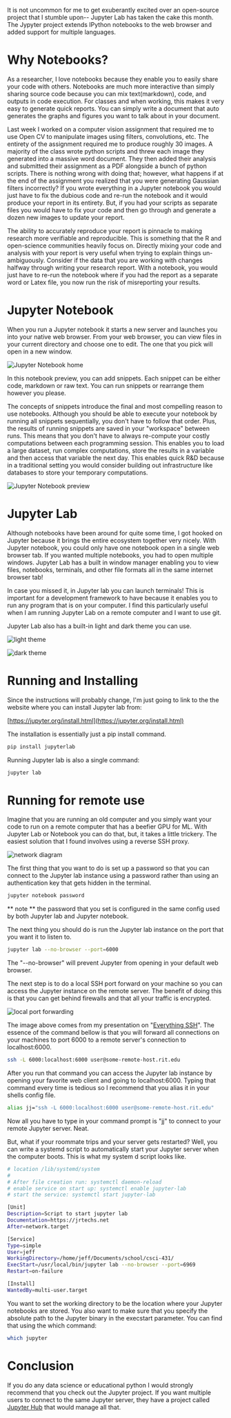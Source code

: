 It is not uncommon for me to get exuberantly excited over an
open-source project that I stumble upon-- Jupyter Lab has taken the
cake this month. The Jypyter project extends IPython notebooks to the
web browser and added support for multiple languages. 

# Why Notebooks?

As a researcher, I love notebooks because they enable you to easily
share your code with others. Notebooks are much more interactive than
simply sharing source code because you can mix text(markdown), code,
and outputs in code execution. For classes and when working, this
makes it very easy to generate quick reports. You can simply write a
document that auto generates the graphs and figures you want to talk
about in your document. 

Last week I worked on a computer vision assignment that required me to
use Open CV to manipulate images using filters, convolutions, etc. The
entirety of the assignment required me to produce roughly 30 images. A
majority of the class wrote python scripts and threw each image they
generated into a massive word document. They then added their analysis
and submitted their assignment as a PDF alongside a bunch of python
scripts. There is nothing wrong with doing that; however, what happens
if at the end of the assignment you realized that you were generating
Gaussian filters incorrectly? If you wrote everything in a Jupyter
notebook you would just have to fix the dubious code and re-run the
notebook and it would produce your report in its entirety. But, if you
had your scripts as separate files you would have to fix your code and
then go through and generate a dozen new images to update your report.

The ability to accurately reproduce your report is pinnacle to making
research more verifiable and reproducible. This is something that the
R and open-science communities heavily focus on. Directly mixing your
code and analysis with your report is very useful when trying to
explain things un-ambiguously. Consider if the data that you are
working with changes halfway through writing your research report.
With a notebook, you would just have to re-run the notebook where if
you had the report as a separate word or Latex file, you now run the
risk of misreporting your results. 


# Jupyter Notebook

When you run a Jupyter notebook it starts a new server and launches
you into your native web browser. From your web browser, you can view
files in your current directory and choose one to edit. The one that
you pick will open in a new window. 


![Jupyter Notebook home](media/jupyter/jupyterHome.png)


In this notebook preview, you can add snippets. Each snippet can be
either code, markdown or raw text. You can run snippets or  rearrange
them however you please. 

The concepts of snippets introduce the final and most compelling
reason to use notebooks. Although you should be able to execute your
notebook by running all snippets sequentially, you don't have to
follow that order. Plus, the results of running snippets are saved in
your "workspace" between runs. This means that you don't have to
always re-compute your costly computations between each programming
session. This enables you to load a large dataset,  run complex
computations, store the results in a variable and then access that
variable the next day. This enables quick R&D because in a traditional
setting you would consider building out infrastructure like databases
to store your temporary computations.  

![Jupyter Notebook preview](media/jupyter/notebookPreview.png)


# Jupyter Lab

Although notebooks have been around for quite some time, I got hooked
on Jupyter because it brings the entire ecosystem together very
nicely. With Jupyter notebook, you could only have one notebook open
in a single web browser tab. If you wanted multiple notebooks, you had
to open multiple windows. Jupyter Lab has a built in window manager
enabling you to view files, notebooks, terminals, and other file
formats all in the same internet browser tab! 

In case you missed it, in Jupyter lab you can launch terminals! This
is important for a development framework to have because it enables
you to run any program that is on your computer. I find this
particularly useful when I am running Jupyter Lab on a remote computer
and I want to use git. 

Jupyter Lab also has a built-in light and dark theme you can use. 

![light theme](media/jupyter/light.png)

![dark theme](media/jupyter/darkTheme.png)

# Running and Installing

Since the instructions will probably change, I'm just going to link to
the the website where you can install Jupyter lab from: 

[https://jupyter.org/install.html](https://jupyter.org/install.html)

The installation is essentially just a pip install command. 

```bash
pip install jupyterlab
```


Running Jupyter lab is also a single command: 

```bash
jupyter lab
```


# Running for remote use

Imagine that you are running an old computer and you simply want your
code to run on a remote computer that has a beefier GPU for ML. With
Jupyter Lab or Notebook you can do that, but, it takes a little
trickery. The easiest solution that I found involves using a reverse
SSH proxy. 

![network diagram](media/jupyter/network.jpg)

The first thing that you want to do is set up a password so that you
can connect to the Jupyter lab instance using a password rather than
using an authentication key that gets hidden in the terminal. 

```bash
jupyter notebook password
```

** note ** the password that you set is configured in the same config used by both Jupyter lab and Jupyter notebook.

The next thing you should do is run the Jupyter lab instance on the
port that you want it to listen to. 

```bash
jupyter lab --no-browser --port=6000
```

The "--no-browser" will prevent Jupyter from opening in your default
web browser. 

The next step is to do a local SSH port forward on your machine so you
can access the Jupyter instance on the remote server. The benefit of
doing this is that you can get behind firewalls and that all your
traffic is encrypted. 

![local port forwarding](media/jupyter/localForward.png)

The image above comes from my presentation on "[Everything
SSH](https://jrtechs.net/open-source/teaching-ssh-through-a-ctf)". The
essence of the command bellow is that you will forward all connections
on your machines to port 6000 to a remote server's connection to
localhost:6000. 

```bash
ssh -L 6000:localhost:6000 user@some-remote-host.rit.edu
```

After you run that command you can access the Jupyter lab instance by
opening your favorite web client and going to localhost:6000. Typing
that command every time is tedious so I recommend that you alias it in
your shells config file. 


```bash
alias jj="ssh -L 6000:localhost:6000 user@some-remote-host.rit.edu"
```

Now all you have to type in your command prompt is "jj" to connect to
your remote Jupyter server. Neat. 

But, what if your roommate trips and your server gets restarted? Well,
you can write a systemd script to automatically start your Jupyter
server when the computer boots. This is what my system d script looks
like. 

```bash
# location /lib/systemd/system
#
# After file creation run: systemctl daemon-reload
# enable service on start up: systemctl enable jupyter-lab
# start the service: systemctl start jupyter-lab

[Unit]
Description=Script to start jupyter lab
Documentation=https://jrtechs.net
After=network.target

[Service]
Type=simple
User=jeff
WorkingDirectory=/home/jeff/Documents/school/csci-431/
ExecStart=/usr/local/bin/jupyter lab --no-browser --port=6969
Restart=on-failure

[Install]
WantedBy=multi-user.target
```

You want to set the working directory to be the location where your
Jupyter notebooks are stored. You also want to make sure that you
specify the absolute path to the Jupyter binary in the execstart
parameter. You can find that using the which command: 

```bash
which jupyter
```

# Conclusion

If you do any data science or educational python I would strongly
recommend that you check out the Jupyter project. If you want multiple
users to connect to the same Jupyter server, they have a project
called [Jupyter Hub](https://github.com/jupyterhub/jupyterhub) that
would manage all that. 
